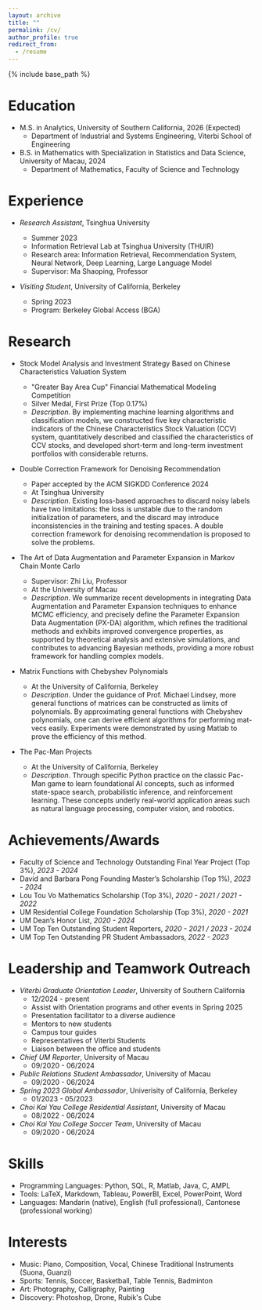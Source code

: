 ```yaml
---
layout: archive
title: ""
permalink: /cv/
author_profile: true
redirect_from:
  - /resume
---
```


{% include base_path %}

Education
======
* M.S. in Analytics, University of Southern California, 2026 (Expected)
  * Department of Industrial and Systems Engineering, Viterbi School of Engineering
* B.S. in Mathematics with Specialization in Statistics and Data Science, University of Macau, 2024
  * Department of Mathematics, Faculty of Science and Technology

Experience
======
* _Research Assistant_, Tsinghua University
  * Summer 2023
  * Information Retrieval Lab at Tsinghua University (THUIR)
  * Research area: Information Retrieval, Recommendation System, Neural Network, Deep Learning, Large Language Model
  * Supervisor: Ma Shaoping, Professor
 
* _Visiting Student_, University of California, Berkeley
  * Spring 2023
  * Program: Berkeley Global Access (BGA)

Research
======
* Stock Model Analysis and Investment Strategy Based on Chinese Characteristics Valuation System
  * "Greater Bay Area Cup" Financial Mathematical Modeling Competition
  * Silver Medal, First Prize (Top 0.17%)
  * _Description_. By implementing machine learning algorithms and classification models, we constructed five key characteristic
indicators of the Chinese Characteristics Stock Valuation (CCV) system, quantitatively described and classified the
characteristics of CCV stocks, and developed short-term and long-term investment portfolios with considerable returns.

* Double Correction Framework for Denoising Recommendation
  * Paper accepted by the ACM SIGKDD Conference 2024
  * At Tsinghua University
  * _Description_. Existing loss-based approaches to discard noisy labels have two limitations: the loss is unstable due to the random
initialization of parameters, and the discard may introduce inconsistencies in the training and testing spaces. A double correction
framework for denoising recommendation is proposed to solve the problems.

* The Art of Data Augmentation and Parameter Expansion in Markov Chain Monte Carlo
  * Supervisor: Zhi Liu, Professor
  * At the University of Macau
  * _Description_. We summarize recent developments in integrating Data Augmentation and Parameter Expansion techniques to
enhance MCMC efficiency, and precisely define the Parameter Expansion Data Augmentation (PX-DA) algorithm, which refines
the traditional methods and exhibits improved convergence properties, as supported by theoretical analysis and extensive
simulations, and contributes to advancing Bayesian methods, providing a more robust framework for handling complex models.

* Matrix Functions with Chebyshev Polynomials
  * At the University of California, Berkeley
  * _Description_. Under the guidance of Prof. Michael Lindsey, more general functions of matrices can be constructed as limits of
polynomials. By approximating general functions with Chebyshev polynomials, one can derive efficient algorithms for performing
mat-vecs easily. Experiments were demonstrated by using Matlab to prove the efficiency of this method.

* The Pac-Man Projects
  * At the University of California, Berkeley
  * _Description_. Through specific Python practice on the classic Pac-Man game to learn foundational AI concepts, such as informed state-space search, probabilistic inference, and reinforcement learning. These concepts underly real-world application areas such as natural language processing, computer vision, and robotics.

Achievements/Awards
======
* Faculty of Science and Technology Outstanding Final Year Project (Top 3%), _2023 - 2024_
* David and Barbara Pong Founding Master’s Scholarship (Top 1%), _2023 - 2024_
* Lou Tou Vo Mathematics Scholarship (Top 3%), _2020 - 2021 / 2021 - 2022_
* UM Residential College Foundation Scholarship (Top 3%), _2020 - 2021_
* UM Dean’s Honor List, _2020 - 2024_
* UM Top Ten Outstanding Student Reporters, _2020 - 2021 / 2023 - 2024_
* UM Top Ten Outstanding PR Student Ambassadors, _2022 - 2023_

Leadership and Teamwork Outreach
======
* _Viterbi Graduate Orientation Leader_, University of Southern California
  * 12/2024 - present
  * Assist with Orientation programs and other events in Spring 2025
  * Presentation facilitator to a diverse audience
  * Mentors to new students
  * Campus tour guides
  * Representatives of Viterbi Students
  * Liaison between the office and students 
* _Chief UM Reporter_, University of Macau
  * 09/2020 - 06/2024
* _Public Relations Student Ambassador_, University of Macau
  * 09/2020 - 06/2024
* _Spring 2023 Global Ambassador_, Univerisity of California, Berkeley
  * 01/2023 - 05/2023
* _Choi Kai Yau College Residential Assistant_, University of Macau
  * 08/2022 - 06/2024
* _Choi Kai Yau College Soccer Team_, University of Macau
  * 09/2020 - 06/2024

Skills
======
* Programming Languages: Python, SQL, R, Matlab, Java, C, AMPL
* Tools: LaTeX, Markdown, Tableau, PowerBI, Excel, PowerPoint, Word
* Languages: Mandarin (native), English (full professional), Cantonese (professional working)

Interests
======
* Music: Piano, Composition, Vocal, Chinese Traditional Instruments (Suona, Guanzi)
* Sports: Tennis, Soccer, Basketball, Table Tennis, Badminton
* Art: Photography, Calligraphy, Painting
* Discovery: Photoshop, Drone, Rubik's Cube

<!--Skills
======
* Skill 1
* Skill 2
  * Sub-skill 2.1
  * Sub-skill 2.2
  * Sub-skill 2.3
* Skill 3

Publications
======
  <ul>{% for post in site.publications %}
    {% include archive-single-cv.html %}
  {% endfor %}</ul>
  
Talks
======
  <ul>{% for post in site.talks %}
    {% include archive-single-talk-cv.html %}
  {% endfor %}</ul>
  
Teaching
======
  <ul>{% for post in site.teaching %}
    {% include archive-single-cv.html %}
  {% endfor %}</ul>
  
Service and leadership
======
* Currently signed in to 43 different slack teams
-->
